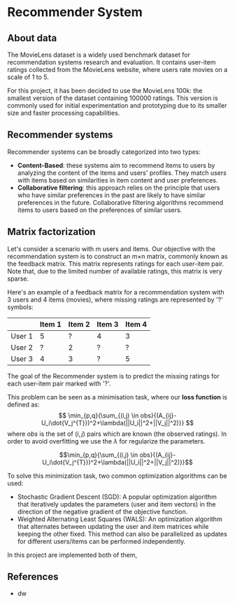 # Recommender System

## About data
The MovieLens dataset is a widely used benchmark dataset for recommendation systems research and evaluation. It contains user-item ratings collected from the MovieLens website, where users rate movies on a scale of 1 to 5.

For this project, it has been decided to use the MovieLens 100k: the smallest version of the dataset containing 100000 ratings. This version is commonly used for initial experimentation and prototyping due to its smaller size and faster processing capabilities.

## Recommender systems
Recommender systems can be broadly categorized into two types:
- **Content-Based**: these systems aim to recommend items to users by analyzing the content of the items and users' profiles. They match users with items based on similarities in item content and user preferences.
- **Collaborative filtering**: this approach relies on the principle that users who have similar preferences in the past are likely to have similar preferences in the future. Collaborative filtering algorithms recommend items to users based on the preferences of similar users. 

## Matrix factorization
Let's consider a scenario with m users and items. Our objective with the recommendation system is to construct an m×n matrix, commonly known as the feedback matrix. This matrix represents ratings for each user-item pair. Note that, due to the limited number of available ratings, this matrix is very sparse.

Here's an example of a feedback matrix for a recommendation system with 3 users and 4 items (movies), where missing ratings are represented by '?' symbols:

|         | Item 1 | Item 2 | Item 3 | Item 4 |
|---------|--------|--------|--------|--------|
| User 1  |   5    |   ?    |   4    |   3    |
| User 2  |   ?    |   2    |   ?    |   ?    |
| User 3  |   4    |   3    |   ?    |   5    |



The goal of the Recommender system is to predict the missing ratings for each user-item pair marked with '?'.

This problem can be seen as a minimisation task, where our **loss function** is defined as:
$$
\min_{p,q}{\sum_{(i,j) \in obs}{(A_{ij}-U_i\dot{V_j^{T}})^2+\lambda(||U_i||^2+||V_j||^2)}}
$$
where $obs$ is the set of $(i,j)$ pairs which are known (the observed ratings). In order to avoid overfitting we use the $\lambda$ for regularize the parameters.

```math
\min_{p,q}{\sum_{(i,j) \in obs}{(A_{ij}-U_i\dot{V_j^{T}})^2+\lambda(||U_i||^2+||V_j||^2)}}
```


To solve this minimization task, two common optimization algorithms can be used:
- Stochastic Gradient Descent (SGD): A popular optimization algorithm that iteratively updates the parameters (user and item vectors) in the direction of the negative gradient of the objective function.
- Weighted Alternating Least Squares (WALS): An optimization algorithm that alternates between updating the user and item matrices while keeping the other fixed. This method can also be parallelized as updates for different users/items can be performed independently.

In this project are implemented both of them, 

## References
- dw
